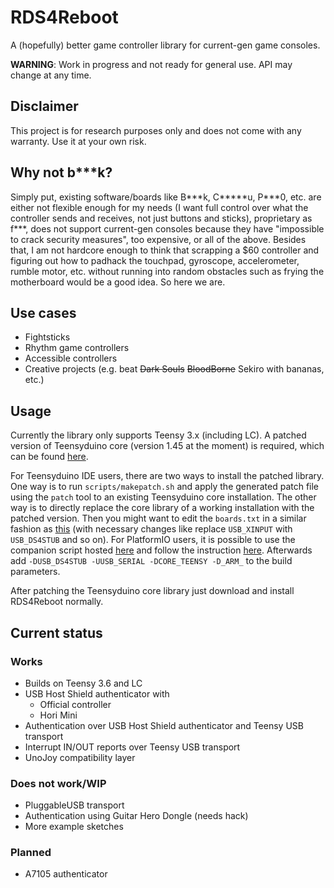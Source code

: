 # RDS4Reboot

A (hopefully) better game controller library for current-gen game consoles.

**WARNING**: Work in progress and not ready for general use. API may change at any time.

## Disclaimer

This project is for research purposes only and does not come with any warranty. Use it at your own risk.

## Why not b***k?

Simply put, existing software/boards like B\*\*\*k, C\*\*\*\*\*u, P\*\*\*0, etc. are either not flexible enough for my needs (I want full control over what the controller sends and receives, not just buttons and sticks), proprietary as f\*\*\*, does not support current-gen consoles because they have "impossible to crack security measures", too expensive, or all of the above. Besides that, I am not hardcore enough to think that scrapping a $60 controller and figuring out how to padhack the touchpad, gyroscope, accelerometer, rumble motor, etc. without running into random obstacles such as frying the motherboard would be a good idea. So here we are.

## Use cases

- Fightsticks
- Rhythm game controllers
- Accessible controllers
- Creative projects (e.g. beat <strike>Dark Souls</strike> <strike>BloodBorne</strike> Sekiro with bananas, etc.)

## Usage

Currently the library only supports Teensy 3.x (including LC). A patched version of Teensyduino core (version 1.45 at the moment) is required, which can be found [here][td-ds4].

For Teensyduino IDE users, there are two ways to install the patched library. One way is to run `scripts/makepatch.sh` and apply the generated patch file using the `patch` tool to an existing Teensyduino core installation. The other way is to directly replace the core library of a working installation with the patched version. Then you might want to edit the `boards.txt` in a similar fashion as [this][td-boards] (with necessary changes like replace `USB_XINPUT` with `USB_DS4STUB` and so on). For PlatformIO users, it is possible to use the companion script hosted [here][td-pfio] and follow the instruction [here][td-pfio-readme]. Afterwards add `-DUSB_DS4STUB -UUSB_SERIAL -DCORE_TEENSY -D_ARM_` to the build parameters.

After patching the Teensyduino core library just download and install RDS4Reboot normally.

## Current status

### Works

- Builds on Teensy 3.6 and LC
- USB Host Shield authenticator with
  - Official controller
  - Hori Mini
- Authentication over USB Host Shield authenticator and Teensy USB transport
- Interrupt IN/OUT reports over Teensy USB transport
- UnoJoy compatibility layer

### Does not work/WIP

- PluggableUSB transport
- Authentication using Guitar Hero Dongle (needs hack)
- More example sketches

### Planned

- A7105 authenticator

[td-ds4]: https://github.com/dogtopus/teensy-cores
[td-boards]: https://github.com/zlittell/MSF-XINPUT/blob/master/MSF_XINPUT/Teensyduino%20Files%20that%20were%20edited/hardware/teensy/avr/boards.txt#L833
[td-pfio]: https://github.com/dogtopus/FT-Controller-FW/tree/master/patches
[td-pfio-readme]: https://github.com/dogtopus/FT-Controller-FW#build
